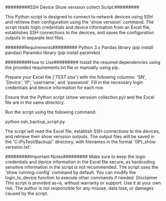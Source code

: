 #########SSH Device Show verssion collect  Script:#########

This Python script is designed to connect to network devices using SSH and retrieve 
their configuration using the 'show verssion' command. The script reads login 
credentials and device information from an Excel file, establishes SSH connections 
to the devices, and saves the configuration outputs in separate text files.


#######Requirements#########
Python 3.x
Pandas library (pip install pandas)
Paramiko library (pip install paramiko)

#########How to Use#########
Install the required dependencies using the provided requirements.txt file or manually using pip.

Prepare your Excel file ('TEST.xlsx') with the following columns: 'SN', 'Device', 'IP', 'username', and 'password'. Fill in the necessary login credentials and device information for each row.

Ensure that the Python script (show verssion collection.py) and the Excel file are in the same directory.

Run the script using the following command:

python ssh_backup_script.py

The script will read the Excel file, establish SSH connections to the devices, 
and retrieve their show verssion outputs. The output files will be saved in the 'C:/PyTest/Backup/' directory, 
with filenames in the format '{IP}_show verssion.txt'.



#########Important Notes#########
Make sure to keep the login credentials and device information in the Excel file secure, as hardcoding 
sensitive information in the script is not recommended.
The script uses the 'show running-config' command by default. 
You can modify the login_to_device function to execute other commands if needed.
Disclaimer
This script is provided as-is, without warranty or support. Use it at your own risk. 
The author is not responsible for any misuse, data loss, or damages caused by the script.


